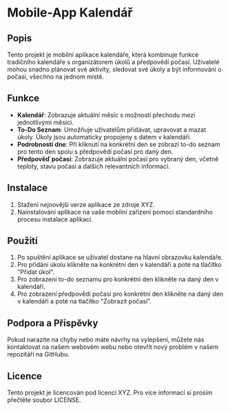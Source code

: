 # Mobile-App Kalendář 

## Popis

Tento projekt je mobilní aplikace kalendáře, která kombinuje funkce tradičního kalendáře s organizátorem úkolů a předpovědí počasí. Uživatelé mohou snadno plánovat své aktivity, sledovat své úkoly a být informováni o počasí, všechno na jednom místě.

## Funkce

- **Kalendář**: Zobrazuje aktuální měsíc s možností přechodu mezi jednotlivými měsíci.
- **To-Do Seznam**: Umožňuje uživatelům přidávat, upravovat a mazat úkoly. Úkoly jsou automaticky propojeny s datem v kalendáři.
- **Podrobnosti dne**: Při kliknutí na konkrétní den se zobrazí to-do seznam pro tento den spolu s předpovědí počasí pro daný den.
- **Předpověď počasí**: Zobrazuje aktuální počasí pro vybraný den, včetně teploty, stavu počasí a dalších relevantních informací.

## Instalace

1. Stažení nejnovější verze aplikace ze zdroje XYZ.
2. Nainstalování aplikace na vaše mobilní zařízení pomocí standardního procesu instalace aplikací.

## Použití

1. Po spuštění aplikace se uživatel dostane na hlavní obrazovku kalendáře.
2. Pro přidání úkolu klikněte na konkrétní den v kalendáři a poté na tlačítko "Přidat úkol".
3. Pro zobrazení to-do seznamu pro konkrétní den klikněte na daný den v kalendáři.
4. Pro zobrazení předpovědi počasí pro konkrétní den klikněte na daný den v kalendáři a poté na tlačítko "Zobrazit počasí".

## Podpora a Příspěvky

Pokud narazíte na chyby nebo máte návrhy na vylepšení, můžete nás kontaktovat na našem webovém webu nebo otevřít nový problém v našem repozitáři na GitHubu.

## Licence

Tento projekt je licencován pod licencí XYZ. Pro více informací si prosím přečtěte soubor LICENSE.
